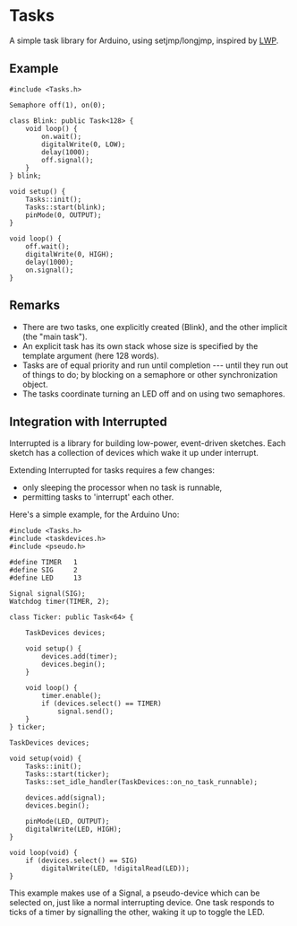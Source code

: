 Tasks
=====
A simple task library for Arduino, using setjmp/longjmp, inspired by [LWP](https://github.com/jscrane/lwp).

Example
-------
    
    #include <Tasks.h>

    Semaphore off(1), on(0);

    class Blink: public Task<128> {
        void loop() {
            on.wait();
            digitalWrite(0, LOW);
            delay(1000);
            off.signal();
        }
    } blink;

    void setup() {
        Tasks::init();
        Tasks::start(blink);
        pinMode(0, OUTPUT);
    }

    void loop() {
        off.wait();
        digitalWrite(0, HIGH);
        delay(1000);
        on.signal();
    }

Remarks
-------
* There are two tasks, one explicitly created (Blink), and the other implicit 
(the "main task"). 
* An explicit task has its own stack whose size is specified by the template 
argument (here 128 words).
* Tasks are of equal priority and run until completion --- until they
run out of things to do; by blocking on a semaphore or other synchronization
object.
* The tasks coordinate turning an LED off and on using two semaphores.

Integration with Interrupted
----------------------------

Interrupted is a library for building low-power, event-driven sketches.
Each sketch has a collection of devices which wake it up under interrupt.

Extending Interrupted for tasks requires a few changes:

- only sleeping the processor when no task is runnable,
- permitting tasks to 'interrupt' each other.

Here's a simple example, for the Arduino Uno:

    #include <Tasks.h>
    #include <taskdevices.h>
    #include <pseudo.h>
    
    #define TIMER   1
    #define SIG     2
    #define LED     13
    
    Signal signal(SIG);
    Watchdog timer(TIMER, 2);
    
    class Ticker: public Task<64> {
    
        TaskDevices devices;
    
        void setup() {
            devices.add(timer);
            devices.begin();
        }
    
        void loop() {
            timer.enable();
            if (devices.select() == TIMER)
                signal.send();
        }
    } ticker;
    
    TaskDevices devices;
    
    void setup(void) {
        Tasks::init();
        Tasks::start(ticker);
        Tasks::set_idle_handler(TaskDevices::on_no_task_runnable);
    
        devices.add(signal);
        devices.begin();
    
        pinMode(LED, OUTPUT);
        digitalWrite(LED, HIGH);
    }
    
    void loop(void) {
        if (devices.select() == SIG)
            digitalWrite(LED, !digitalRead(LED));
    }
    
This example makes use of a Signal, a pseudo-device which can be selected
on, just like a normal interrupting device. One task responds to ticks
of a timer by signalling the other, waking it up to toggle the LED.
